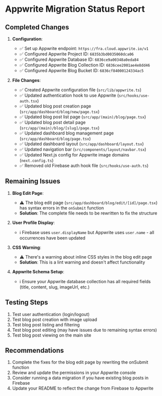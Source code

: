 # Appwrite Migration Status Report

## Completed Changes

1. **Configuration**:
   - ✅ Set up Appwrite endpoint: `https://fra.cloud.appwrite.io/v1`
   - ✅ Configured Appwrite Project ID: `6835b3bd0035060dca06`
   - ✅ Configured Appwrite Database ID: `6836ce9a00348a0eda84`
   - ✅ Configured Appwrite Blog Collection ID: `6836cee2001ae4e8dd46`
   - ✅ Configured Appwrite Blog Bucket ID: `6836cf84000124334ac5`

2. **File Changes**:
   - ✅ Created Appwrite configuration file (`src/lib/appwrite.ts`)
   - ✅ Updated authentication hook to use Appwrite (`src/hooks/use-auth.tsx`)
   - ✅ Updated blog post creation page (`src/app/dashboard/blog/new/page.tsx`)
   - ✅ Updated blog post list page (`src/app/(main)/blog/page.tsx`)
   - ✅ Updated blog post detail page (`src/app/(main)/blog/[slug]/page.tsx`)
   - ✅ Updated dashboard blog management page (`src/app/dashboard/blog/page.tsx`)
   - ✅ Updated dashboard layout (`src/app/dashboard/layout.tsx`)
   - ✅ Updated navigation bar (`src/components/layout/navbar.tsx`)
   - ✅ Updated Next.js config for Appwrite image domains (`next.config.ts`)
   - ✅ Removed old Firebase auth hook file (`src/hooks/use-auth.ts`)

## Remaining Issues

1. **Blog Edit Page**:
   - ⚠️ The blog edit page (`src/app/dashboard/blog/edit/[id]/page.tsx`) has syntax errors in the `onSubmit` function
   - **Solution**: The complete file needs to be rewritten to fix the structure

2. **User Profile Display**:
   - ℹ️ Firebase uses `user.displayName` but Appwrite uses `user.name` - all occurrences have been updated

3. **CSS Warning**:
   - ⚠️ There's a warning about inline CSS styles in the blog edit page
   - **Solution**: This is a lint warning and doesn't affect functionality

4. **Appwrite Schema Setup**:
   - ℹ️ Ensure your Appwrite database collection has all required fields (title, content, slug, imageUrl, etc.)

## Testing Steps

1. Test user authentication (login/logout)
2. Test blog post creation with image upload
3. Test blog post listing and filtering
4. Test blog post editing (may have issues due to remaining syntax errors)
5. Test blog post viewing on the main site

## Recommendations

1. Complete the fixes for the blog edit page by rewriting the onSubmit function
2. Review and update the permissions in your Appwrite console
3. Consider running a data migration if you have existing blog posts in Firebase
4. Update your README to reflect the change from Firebase to Appwrite
